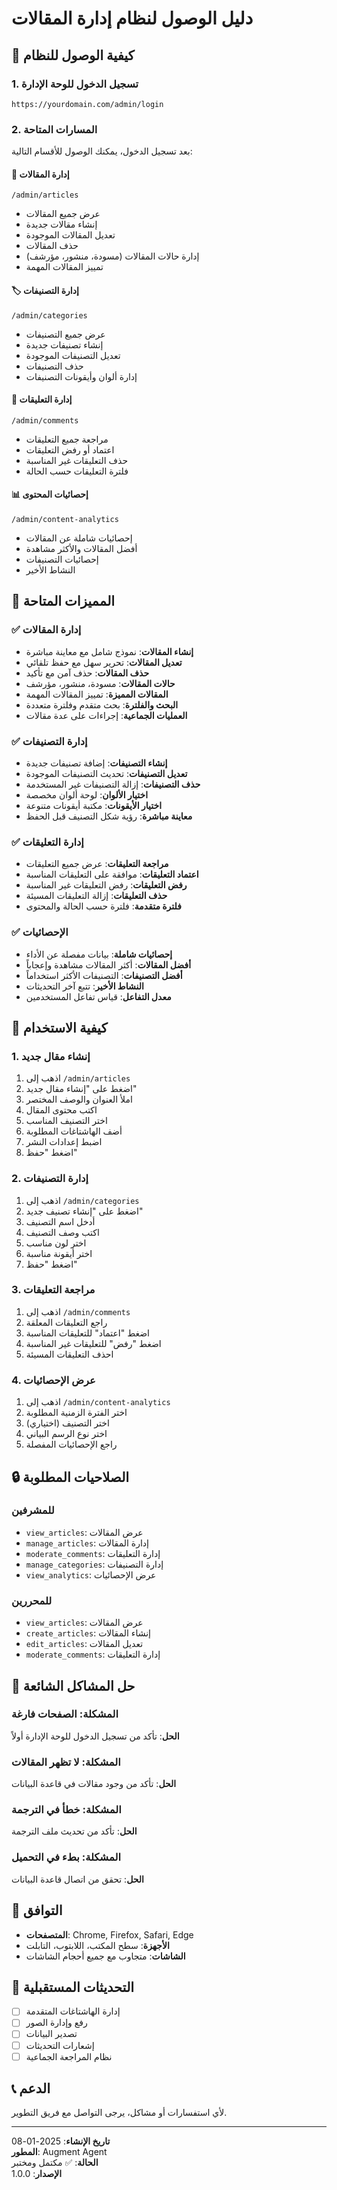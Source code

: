 # دليل الوصول لنظام إدارة المقالات

## 🚀 كيفية الوصول للنظام

### 1. تسجيل الدخول للوحة الإدارة
```
https://yourdomain.com/admin/login
```

### 2. المسارات المتاحة
بعد تسجيل الدخول، يمكنك الوصول للأقسام التالية:

#### 📝 إدارة المقالات
```
/admin/articles
```
- عرض جميع المقالات
- إنشاء مقالات جديدة
- تعديل المقالات الموجودة
- حذف المقالات
- إدارة حالات المقالات (مسودة، منشور، مؤرشف)
- تمييز المقالات المهمة

#### 🏷️ إدارة التصنيفات
```
/admin/categories
```
- عرض جميع التصنيفات
- إنشاء تصنيفات جديدة
- تعديل التصنيفات الموجودة
- حذف التصنيفات
- إدارة ألوان وأيقونات التصنيفات

#### 💬 إدارة التعليقات
```
/admin/comments
```
- مراجعة جميع التعليقات
- اعتماد أو رفض التعليقات
- حذف التعليقات غير المناسبة
- فلترة التعليقات حسب الحالة

#### 📊 إحصائيات المحتوى
```
/admin/content-analytics
```
- إحصائيات شاملة عن المقالات
- أفضل المقالات والأكثر مشاهدة
- إحصائيات التصنيفات
- النشاط الأخير

## 🎯 المميزات المتاحة

### ✅ إدارة المقالات
- **إنشاء المقالات**: نموذج شامل مع معاينة مباشرة
- **تعديل المقالات**: تحرير سهل مع حفظ تلقائي
- **حذف المقالات**: حذف آمن مع تأكيد
- **حالات المقالات**: مسودة، منشور، مؤرشف
- **المقالات المميزة**: تمييز المقالات المهمة
- **البحث والفلترة**: بحث متقدم وفلترة متعددة
- **العمليات الجماعية**: إجراءات على عدة مقالات

### ✅ إدارة التصنيفات
- **إنشاء التصنيفات**: إضافة تصنيفات جديدة
- **تعديل التصنيفات**: تحديث التصنيفات الموجودة
- **حذف التصنيفات**: إزالة التصنيفات غير المستخدمة
- **اختيار الألوان**: لوحة ألوان مخصصة
- **اختيار الأيقونات**: مكتبة أيقونات متنوعة
- **معاينة مباشرة**: رؤية شكل التصنيف قبل الحفظ

### ✅ إدارة التعليقات
- **مراجعة التعليقات**: عرض جميع التعليقات
- **اعتماد التعليقات**: موافقة على التعليقات المناسبة
- **رفض التعليقات**: رفض التعليقات غير المناسبة
- **حذف التعليقات**: إزالة التعليقات المسيئة
- **فلترة متقدمة**: فلترة حسب الحالة والمحتوى

### ✅ الإحصائيات
- **إحصائيات شاملة**: بيانات مفصلة عن الأداء
- **أفضل المقالات**: أكثر المقالات مشاهدة وإعجاباً
- **أفضل التصنيفات**: التصنيفات الأكثر استخداماً
- **النشاط الأخير**: تتبع آخر التحديثات
- **معدل التفاعل**: قياس تفاعل المستخدمين

## 🔧 كيفية الاستخدام

### 1. إنشاء مقال جديد
1. اذهب إلى `/admin/articles`
2. اضغط على "إنشاء مقال جديد"
3. املأ العنوان والوصف المختصر
4. اكتب محتوى المقال
5. اختر التصنيف المناسب
6. أضف الهاشتاغات المطلوبة
7. اضبط إعدادات النشر
8. اضغط "حفظ"

### 2. إدارة التصنيفات
1. اذهب إلى `/admin/categories`
2. اضغط على "إنشاء تصنيف جديد"
3. أدخل اسم التصنيف
4. اكتب وصف التصنيف
5. اختر لون مناسب
6. اختر أيقونة مناسبة
7. اضغط "حفظ"

### 3. مراجعة التعليقات
1. اذهب إلى `/admin/comments`
2. راجع التعليقات المعلقة
3. اضغط "اعتماد" للتعليقات المناسبة
4. اضغط "رفض" للتعليقات غير المناسبة
5. احذف التعليقات المسيئة

### 4. عرض الإحصائيات
1. اذهب إلى `/admin/content-analytics`
2. اختر الفترة الزمنية المطلوبة
3. اختر التصنيف (اختياري)
4. اختر نوع الرسم البياني
5. راجع الإحصائيات المفصلة

## 🔒 الصلاحيات المطلوبة

### للمشرفين
- `view_articles`: عرض المقالات
- `manage_articles`: إدارة المقالات
- `moderate_comments`: إدارة التعليقات
- `manage_categories`: إدارة التصنيفات
- `view_analytics`: عرض الإحصائيات

### للمحررين
- `view_articles`: عرض المقالات
- `create_articles`: إنشاء المقالات
- `edit_articles`: تعديل المقالات
- `moderate_comments`: إدارة التعليقات

## 🐛 حل المشاكل الشائعة

### المشكلة: الصفحات فارغة
**الحل**: تأكد من تسجيل الدخول للوحة الإدارة أولاً

### المشكلة: لا تظهر المقالات
**الحل**: تأكد من وجود مقالات في قاعدة البيانات

### المشكلة: خطأ في الترجمة
**الحل**: تأكد من تحديث ملف الترجمة

### المشكلة: بطء في التحميل
**الحل**: تحقق من اتصال قاعدة البيانات

## 📱 التوافق

- **المتصفحات**: Chrome, Firefox, Safari, Edge
- **الأجهزة**: سطح المكتب، اللابتوب، التابلت
- **الشاشات**: متجاوب مع جميع أحجام الشاشات

## 🔄 التحديثات المستقبلية

- [ ] إدارة الهاشتاغات المتقدمة
- [ ] رفع وإدارة الصور
- [ ] تصدير البيانات
- [ ] إشعارات التحديثات
- [ ] نظام المراجعة الجماعية

## 📞 الدعم

لأي استفسارات أو مشاكل، يرجى التواصل مع فريق التطوير.

---

**تاريخ الإنشاء**: 2025-01-08  
**المطور**: Augment Agent  
**الحالة**: ✅ مكتمل ومختبر  
**الإصدار**: 1.0.0


